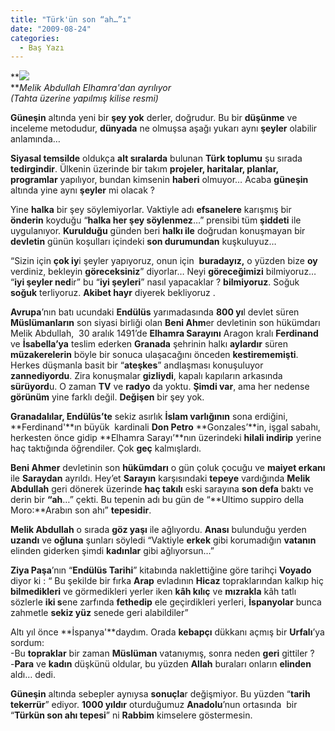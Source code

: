 ```yaml
---
title: "Türk'ün son “ah…”ı"
date: "2009-08-24"
categories: 
  - Baş Yazı
---
```


**![](../uploads/image/melik.jpg)  
**_Melik Abdullah Elhamra'dan ayrılıyor  
(Tahta üzerine yapılmış kilise resmi)_

**Güneşin** altında yeni bir **şey yok** derler, doğrudur. Bu bir **düşünme** ve inceleme metodudur, **dünyada** ne olmuşsa aşağı yukarı aynı **şeyler** olabilir anlamında…

**Siyasal temsilde** oldukça **alt sıralarda** bulunan **Türk toplumu** şu sırada **tedirgindir**. Ülkenin üzerinde bir takım **projeler, haritalar, planlar, programlar** yapılıyor, bundan kimsenin **haberi** olmuyor… Acaba **güneşin** altında yine aynı **şeyler** mi olacak ?

Yine **halka** bir şey söylemiyorlar. Vaktiyle adı **efsanelere** karışmış bir **önderin** koyduğu “**halka her şey söylenmez**…” prensibi tüm **şiddeti** ile uygulanıyor. **Kurulduğu** günden beri **halkı ile** doğrudan konuşmayan bir **devletin** günün koşulları içindeki **son durumundan** kuşkuluyuz…

“Sizin için **çok iy**i şeyler yapıyoruz, onun için  **buradayız,** o yüzden bize **oy** verdiniz, bekleyin **göreceksiniz**” diyorlar… Neyi **göreceğimizi** bilmiyoruz… “**iyi şeyler ned**ir” bu “**iyi şeyleri**” nasıl yapacaklar ? **bilmiyoruz**. Soğuk **soğuk** terliyoruz. **Akibet hayr** diyerek bekliyoruz .

**Avrupa**’nın batı ucundaki **Endülüs** yarımadasında **800 yı**l devlet süren **Müslümanların** son siyasi birliği olan **Beni Ahm**er devletinin son hükümdarı Melik Abdullah,  30 aralık 1491’de **Elhamra Sarayını** Aragon kralı **Ferdinand** ve **İsabella’ya** teslim ederken **Granada** şehrinin halkı **aylardır** süren **müzakerelerin** böyle bir sonuca ulaşacağını önceden **kestirememişti**. Herkes düşmanla basit bir “**ateşkes**” andlaşması konuşuluyor **zannediyordu**. Zira konuşmalar **gizliydi**, kapalı kapıların arkasında **sürüyord**u. O zaman **TV** ve **radyo** da yoktu. **Şimdi var**, ama her nedense **görünüm** yine farklı değil. **Değişen** bir şey yok.

**Granadalılar, Endülüs’te** sekiz asırlık **İslam varlığının** sona erdiğini, **Ferdinand'**ın büyük  kardinali **Don Petro** **Gonzales’**in, işgal sabahı, herkesten önce gidip **Elhamra Sarayı’**nın üzerindeki **hilali indirip** yerine haç taktığında öğrendiler. Çok **geç** kalmışlardı.

**Beni Ahmer** devletinin son **hükümdarı** o gün çoluk çocuğu ve **maiyet erkanı** ile **Saraydan** ayrıldı. Hey’et **Sarayın** karşısındaki **tepeye** vardığında **Melik Abdullah** geri dönerek üzerinde **haç takılı** eski sarayına **son defa** baktı ve derin bir **“ah**…” çekti. Bu tepenin adı bu gün de “**Ultimo suppiro della Moro:**Arabın son ahı” **tepesidir**.

**Melik Abdullah** o sırada **göz yaşı** ile ağlıyordu. **Anası** bulunduğu yerden **uzandı** ve **oğluna** şunları söyledi “Vaktiyle **erkek** gibi korumadığın **vatanın** elinden giderken şimdi **kadınlar** gibi ağlıyorsun…”

**Ziya Paşa**’nın “**Endülüs Tarihi**” kitabında naklettiğine göre tarihçi **Voyado** diyor ki : “ Bu şekilde bir fırka **Arap** evladının **Hicaz** topraklarından kalkıp hiç **bilmedikleri** ve görmedikleri yerler iken **kâh kılıç** ve **mızrakla** kâh tatlı sözlerle **iki s**ene zarfında **fethedip** ele geçirdikleri yerleri, **İspanyolar** bunca zahmetle **sekiz yüz** senede geri alabildiler”

Altı yıl önce **İspanya'**daydım. Orada **kebapçı** dükkanı açmış bir **Urfalı**’ya sordum:  
\-Bu **topraklar** bir zaman **Müslüman** vatanıymış, sonra neden **geri** gittiler ?  
\-**Para** ve **kadın** düşkünü oldular, bu yüzden **Allah** buraları onların **elinden** aldı… dedi.

**Güneşin** altında sebepler aynıysa **sonuçla**r değişmiyor. Bu yüzden “**tarih tekerrür**” ediyor. **1000 yıldır** oturduğumuz **Anadolu**’nun ortasında  bir “**Türkün son ahı tepesi**” ni **Rabbim** kimselere göstermesin.
